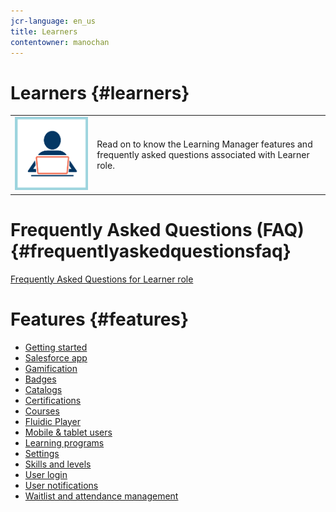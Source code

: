 ```yaml
---
jcr-language: en_us
title: Learners
contentowner: manochan
---
```



# Learners {#learners}

<table> 
 <tbody>
  <tr> 
   <td><img src="assets/learner2.png"></td> 
   <td><p>Read on to know the Learning Manager features and frequently asked questions associated with Learner role.&nbsp;</p></td> 
  </tr> 
 </tbody>
</table>

# Frequently Asked Questions (FAQ)  {#frequentlyaskedquestionsfaq}

[Frequently Asked Questions for Learner role](learners/frequently-asked-questions-for-learners.md)

# Features  {#features}

* [Getting started](learners/feature-summary/getting-started.md)
* [Salesforce app](learners/feature-summary/sfdc-app.md)&nbsp;
* [Gamification](learners/feature-summary/gamification.md)
* [Badges](learners/feature-summary/badges.md)
* [Catalogs](learners/feature-summary/catalogs.md)
* [Certifications](learners/feature-summary/certifications.md)
* [Courses](learners/feature-summary/courses.md)
* [Fluidic Player](learners/feature-summary/fluidic-player.md)
* [Mobile & tablet users](learners/feature-summary/ipad-android-tablet-users.md)
* [Learning programs](learners/feature-summary/learning-programs.md)
* [Settings](learners/feature-summary/settings.md)
* [Skills and levels](learners/feature-summary/skills-levels.md)
* [User login](learners/feature-summary/user-login.md)
* [User notifications](learners/feature-summary/user-notifications.md)
* [Waitlist and attendance management](learners/feature-summary/waitlist-attendance-management.md)

&nbsp;
